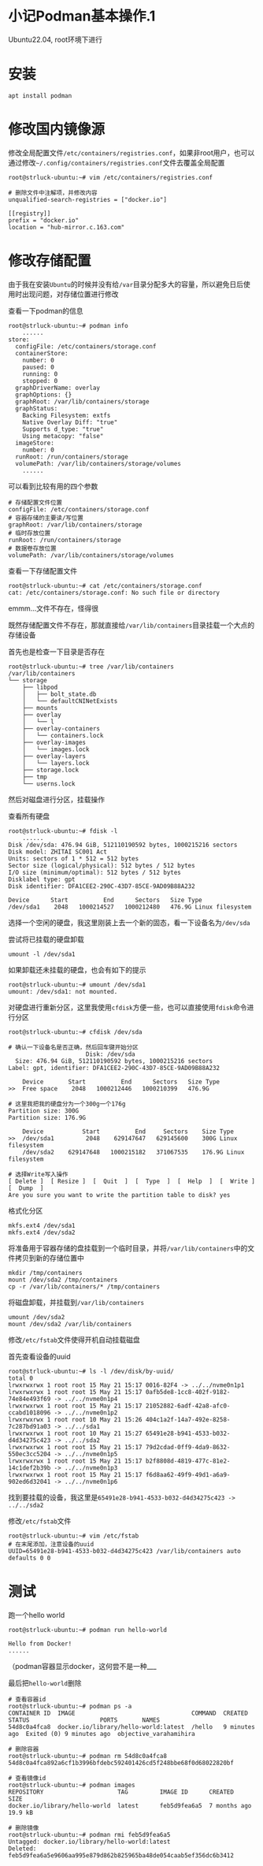 # 小记Podman基本操作.1

Ubuntu22.04, root环境下进行



# 安装

```shell
apt install podman
```



# 修改国内镜像源

修改全局配置文件`/etc/containers/registries.conf`，如果非root用户，也可以通过修改`~/.config/containers/registries.conf`文件去覆盖全局配置

```shell
root@strluck-ubuntu:~# vim /etc/containers/registries.conf

# 删除文件中注解项，并修改内容
unqualified-search-registries = ["docker.io"]

[[registry]]
prefix = "docker.io"
location = "hub-mirror.c.163.com"
```



# 修改存储配置

由于我在安装`Ubuntu`的时候并没有给`/var`目录分配多大的容量，所以避免日后使用时出现问题，对存储位置进行修改

查看一下podman的信息

```shell
root@strluck-ubuntu:~# podman info
    ......
store:
  configFile: /etc/containers/storage.conf
  containerStore:
    number: 0
    paused: 0
    running: 0
    stopped: 0
  graphDriverName: overlay
  graphOptions: {}
  graphRoot: /var/lib/containers/storage
  graphStatus:
    Backing Filesystem: extfs
    Native Overlay Diff: "true"
    Supports d_type: "true"
    Using metacopy: "false"
  imageStore:
    number: 0
  runRoot: /run/containers/storage
  volumePath: /var/lib/containers/storage/volumes
    ......
```

可以看到比较有用的四个参数

```shell
# 存储配置文件位置
configFile: /etc/containers/storage.conf
# 容器存储的主要读/写位置
graphRoot: /var/lib/containers/storage
# 临时存放位置
runRoot: /run/containers/storage
# 数据卷存放位置
volumePath: /var/lib/containers/storage/volumes
```

查看一下存储配置文件

```shell
root@strluck-ubuntu:~# cat /etc/containers/storage.conf
cat: /etc/containers/storage.conf: No such file or directory
```

emmm...文件不存在，怪得很

既然存储配置文件不存在，那就直接给`/var/lib/containers`目录挂载一个大点的存储设备

首先也是检查一下目录是否存在

```shell
root@strluck-ubuntu:~# tree /var/lib/containers
/var/lib/containers
└── storage
    ├── libpod
    │   ├── bolt_state.db
    │   └── defaultCNINetExists
    ├── mounts
    ├── overlay
    │   └── l
    ├── overlay-containers
    │   └── containers.lock
    ├── overlay-images
    │   └── images.lock
    ├── overlay-layers
    │   └── layers.lock
    ├── storage.lock
    ├── tmp
    └── userns.lock
```

然后对磁盘进行分区，挂载操作

查看所有硬盘

```shell
root@strluck-ubuntu:~# fdisk -l
    ......
Disk /dev/sda: 476.94 GiB, 512110190592 bytes, 1000215216 sectors
Disk model: ZHITAI SC001 Act
Units: sectors of 1 * 512 = 512 bytes
Sector size (logical/physical): 512 bytes / 512 bytes
I/O size (minimum/optimal): 512 bytes / 512 bytes
Disklabel type: gpt
Disk identifier: DFA1CEE2-290C-43D7-85CE-9AD09B88A232

Device      Start          End      Sectors   Size Type
/dev/sda1    2048   1000214527   1000212480   476.9G Linux filesystem
```

选择一个空闲的硬盘，我这里刚装上去一个新的固态，看一下设备名为`/dev/sda`

尝试将已挂载的硬盘卸载

```shell
umount -l /dev/sda1
```

如果卸载还未挂载的硬盘，也会有如下的提示

```shell
root@strluck-ubuntu:~# umount /dev/sda1
umount: /dev/sda1: not mounted.
```

对硬盘进行重新分区，这里我使用`cfdisk`方便一些，也可以直接使用`fdisk`命令进行分区

```shell
root@strluck-ubuntu:~# cfdisk /dev/sda

# 确认一下设备名是否正确，然后回车键开始分区
                      Disk: /dev/sda
  Size: 476.94 GiB, 512110190592 bytes, 1000215216 sectors
Label: gpt, identifier: DFA1CEE2-290C-43D7-85CE-9AD09B88A232

    Device       Start          End      Sectors   Size Type
>>  Free space    2048   1000212446   1000210399   476.9G

# 这里我把我的硬盘分为一个300g一个176g
Partition size: 300G
Partition size: 176.9G

    Device           Start          End     Sectors    Size Type
>>  /dev/sda1         2048    629147647   629145600    300G Linux filesystem
    /dev/sda2    629147648   1000215182   371067535    176.9G Linux filesystem

# 选择Write写入操作
[ Delete ]  [ Resize ]  [  Quit  ]  [  Type  ]  [  Help  ]  [  Write ]  [  Dump  ]
Are you sure you want to write the partition table to disk? yes
```

格式化分区

```shell
mkfs.ext4 /dev/sda1
mkfs.ext4 /dev/sda2
```

将准备用于容器存储的盘挂载到一个临时目录，并将`/var/lib/containers`中的文件拷贝到新的存储位置中

```shell
mkdir /tmp/containers
mount /dev/sda2 /tmp/containers
cp -r /var/lib/containers/* /tmp/containers
```

将磁盘卸载，并挂载到`/var/lib/containers`

```shell
umount /dev/sda2
mount /dev/sda2 /var/lib/containers
```

修改`/etc/fstab`文件使得开机自动挂载磁盘

首先查看设备的uuid

```shell
root@strluck-ubuntu:~# ls -l /dev/disk/by-uuid/
total 0
lrwxrwxrwx 1 root root 15 May 21 15:17 0016-82F4 -> ../../nvme0n1p1
lrwxrwxrwx 1 root root 15 May 21 15:17 0afb5de8-1cc8-402f-9182-74e84e493f69 -> ../../nvme0n1p4
lrwxrwxrwx 1 root root 15 May 21 15:17 21052882-6adf-42a8-afc0-ccabd1018096 -> ../../nvme0n1p2
lrwxrwxrwx 1 root root 10 May 21 15:26 404c1a2f-14a7-492e-8258-7c287bd91a03 -> ../../sda1
lrwxrwxrwx 1 root root 10 May 21 15:27 65491e28-b941-4533-b032-d4d34275c423 -> ../../sda2
lrwxrwxrwx 1 root root 15 May 21 15:17 79d2cdad-0ff9-4da9-8632-550ec3cc5204 -> ../../nvme0n1p5
lrwxrwxrwx 1 root root 15 May 21 15:17 b2f8808d-4819-477c-81e2-14c1def2b39b -> ../../nvme0n1p3
lrwxrwxrwx 1 root root 15 May 21 15:17 f6d8aa62-49f9-49d1-a6a9-902ed6d32041 -> ../../nvme0n1p6
```

找到要挂载的设备，我这里是`65491e28-b941-4533-b032-d4d34275c423 -> ../../sda2`

修改`/etc/fstab`文件

```shell
root@strluck-ubuntu:~# vim /etc/fstab
# 在末尾添加，注意设备的uuid
UUID=65491e28-b941-4533-b032-d4d34275c423 /var/lib/containers auto defaults 0 0
```



# 测试

跑一个hello world

```shell
root@strluck-ubuntu:~# podman run hello-world

Hello from Docker!
......
```

（podman容器显示docker，这何尝不是一种___

最后把`hello-world`删除

```shell
# 查看容器id
root@strluck-ubuntu:~# podman ps -a
CONTAINER ID  IMAGE                                 COMMAND  CREATED        STATUS                    PORTS       NAMES
54d8c0a4fca8  docker.io/library/hello-world:latest  /hello   9 minutes ago  Exited (0) 9 minutes ago  objective_varahamihira

# 删除容器
root@strluck-ubuntu:~# podman rm 54d8c0a4fca8
54d8c0a4fca892a6cf1b3996bfdebc592401426cd5f248bbe68f0d68022820bf

# 查看镜像id
root@strluck-ubuntu:~# podman images
REPOSITORY                     TAG         IMAGE ID      CREATED       SIZE
docker.io/library/hello-world  latest      feb5d9fea6a5  7 months ago  19.9 kB

# 删除镜像
root@strluck-ubuntu:~# podman rmi feb5d9fea6a5
Untagged: docker.io/library/hello-world:latest
Deleted: feb5d9fea6a5e9606aa995e879d862b825965ba48de054caab5ef356dc6b3412
```
